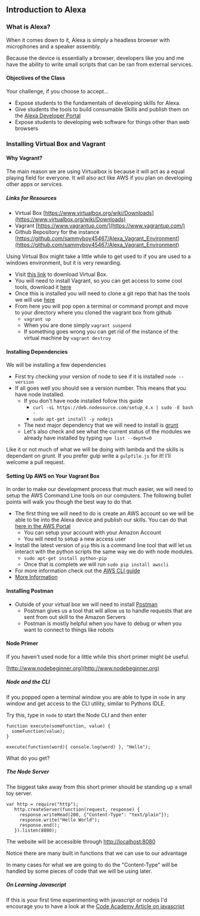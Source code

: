 ## Introduction to Alexa

### What is Alexa?

When it comes down to it, Alexa is simply a headless browser with microphones and a speaker assembly. 

Because the device is essentially a browser, developers like you and me have the ability to write small 
scripts that can be ran from external services.

#### Objectives of the Class

Your challenge, if you choose to accept...

* Expose students to the fundamentals of developing skills for Alexa.
* Give students the tools to build consumable Skills and publish them on the [Alexa Developer Portal](https://developer.amazon.com/edw/home.html)
* Expose students to developing web software for things other than web browsers


### Installing Virtual Box and Vagrant




#### Why Vagrant?

The main reason we are using Virtualbox is because it will act as a equal playing field for everyone. 
It will also act like AWS if you plan on developing other apps or services.

##### Links for Resources
* Virtual Box [https://www.virtualbox.org/wiki/Downloads](https://www.virtualbox.org/wiki/Downloads)
* Vagrant [https://www.vagrantup.com/](https://www.vagrantup.com/)
* Github Repository for the instance [https://github.com/sammyboy45467/Alexa_Vagrant_Environment](https://github.com/sammyboy45467/Alexa_Vagrant_Environment)

Using Virtual Box might take a little while to get used to if you are used to a windows environment, 
but it is very rewarding.

* Visit [this link](https://www.virtualbox.org/wiki/Downloads) to download Virtual Box.
* You will need to install Vagrant, so you can get access to some cool tools, download it [here](https://www.vagrantup.com/)
* Once this is installed you will need to clone a git repo that has the tools we will use [here](https://github.com/sammyboy45467/Alexa_Vagrant_Environment)
* From here you will pop open a terminal or command prompt and move to your directory where you cloned the vagrant box from github
    * `vagrant up`
    * When you are done simply `vagrant suspend`
    * If something goes wrong you can get rid of the instance of the virtual machine by `vagrant destroy`
    
    
#### Installing Dependencies

We will be installing a few dependencies

* First try checking your version of node to see if it is installed `node --version`
* If all goes well you should see a version number. This means that you have node installed.
    * If you don't have node installed follow this guide
        * `curl -sL https://deb.nodesource.com/setup_4.x | sudo -E bash -`
        * `sudo apt-get install -y nodejs`
    * The next major dependency that we will need to install is [grunt](https://github.com/gruntjs/grunt)
    * Let's also check and see what the current status of the modules we already have installed by typing `npm list --depth=0`
        
Like it or not much of what we will be doing with lambda and the skills is dependant on grunt. If you prefer gulp write a `gulpfile.js` for it! I'll welcome a pull request.

#### Setting Up AWS on Your Vagrant Box
In order to make our development process that much easier, we will need to setup the AWS Command Line tools on our computers. The following bullet points will walk you though the best way to do that.

* The first thing we will need to do is create an AWS account so we will be able to tie into the Alexa device and publish our skills. You can do that [here in the AWS Portal](https://aws.amazon.com/)
	* You can setup your account with your Amazon Account
	* You will need to setup a new access user
* Install the latest version of `pip` this is a command line tool that will let us interact with the python scripts the same way we do with node modules.
    * `sudo apt-get install python-pip`
    * Once that is complete we will run `sudo pip install awscli`
* For more information check out the [AWS CLI guide](https://aws.amazon.com/cli/) 
* [More Information](http://docs.aws.amazon.com/cli/latest/userguide/cli-chap-welcome.html)

#### Installing Postman
    
* Outside of your virtual box we will need to install [Postman](https://www.getpostman.com/)
    * Postman gives us a tool that will allow us to handle requests that are sent from out skill to the Amazon Servers
    * Postman is mostly helpful when you have to debug or when you want to connect to things like robots


#### Node Primer

If you haven't used node for a little while this short primer might be useful. 

[http://www.nodebeginner.org](http://www.nodebeginner.org)

##### Node and the CLI

If you popped open a terminal window you are able to type in `node` in any window and get access to the CLI utility, 
similar to Pythons IDLE.

Try this, type in `node` to start the Node CLI and then enter 
```
function execute(someFunction, value) {
  someFunction(value);
}

execute(function(word){ console.log(word) }, "Hello");

```

What do you get?


##### The Node Server

The biggest take away from this short primer should be standing up a small toy server.

```
var http = require("http");
   http.createServer(function(request, response) {
     response.writeHead(200, {"Content-Type": "text/plain"});
     response.write("Hello World");
     response.end();
   }).listen(8080);
```
The website will be accessible through [http://localhost:8080](http://localhost:8080)

Notice there are many built in functions that we can use to our advantage

In many cases for what we are going to do the "Content-Type" will be handled by some 
pieces of code that we will be using later.



##### On Learning Javascript

If this is your first time experimenting with javascript or nodejs I'd encourage you to have a look at 
the [Code Academy Article on javascript](https://www.codecademy.com/learn/javascript)


